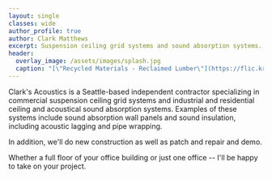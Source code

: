 ```yaml
---
layout: single
classes: wide
author_profile: true
author: Clark Matthews
excerpt: Suspension ceiling grid systems and sound absorption systems.
header:
  overlay_image: /assets/images/splash.jpg
  caption: "[\"Recycled Materials - Reclaimed Lumber\"](https://flic.kr/p/5hJrrB) by Jeremy Levine (CC BY 2.0)."
---
```


Clark's Acoustics is a Seattle-based independent contractor specializing in commercial suspension ceiling grid systems and industrial and residential ceiling and acoustical sound absorption systems. Examples of these systems include sound absorption wall panels and sound insulation, including acoustic lagging and pipe wrapping.

In addition, we'll do new construction as well as patch and repair and demo.

Whether a full floor of your office building or just one office -- I'll be happy to take on your project.

